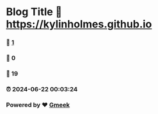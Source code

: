 # Blog Title :link: https://kylinholmes.github.io 
### :page_facing_up: [1](https://kylinholmes.github.io/tag.html) 
### :speech_balloon: 0 
### :hibiscus: 19 
### :alarm_clock: 2024-06-22 00:03:24 
### Powered by :heart: [Gmeek](https://github.com/Meekdai/Gmeek)

